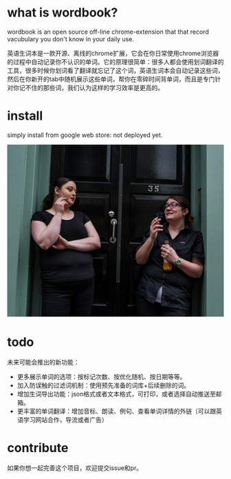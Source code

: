 # what is wordbook?

wordbook is an open source off-line chrome-extension that that record vacubulary you don't know in your daily use.

英语生词本是一款开源、离线的chrome扩展，它会在你日常使用chrome浏览器的过程中自动记录你不认识的单词。它的原理很简单：很多人都会使用划词翻译的工具，很多时候你划词看了翻译就忘记了这个词，英语生词本会自动记录这些词，然后在你新开的tab中随机展示这些单词，帮你在零碎时间背单词，而且是专门针对你记不住的那些词，我们认为这样的学习效率是更高的。

# install

simply install from google web store: not deployed yet.

![loserman image](background.jpeg?raw=true "wordbook image")

# todo

未来可能会推出的新功能：

- 更多展示单词的选项：按标记次数、按优化随机、按日期等等。
- 加入防误触的过滤词机制：使用预先准备的词库+后续删除的词。
- 增加生词导出功能：json格式或者文本格式，可打印，或者选择自动推送至邮箱。
- 更丰富的单词翻译：增加音标、朗读、例句、查看单词详情的外链（可以跟英语学习网站合作，导流或者广告）

# contribute

如果你想一起完善这个项目，欢迎提交issue和pr。
